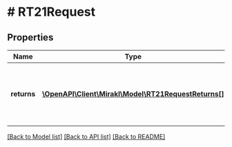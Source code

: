 # # RT21Request

## Properties

Name | Type | Description | Notes
------------ | ------------- | ------------- | -------------
**returns** | [**\OpenAPI\Client\Mirakl\Model\RT21RequestReturns[]**](RT21RequestReturns.md) | Returns to be accepted, maximum number of returns per call: 100 | [optional]

[[Back to Model list]](../../README.md#models) [[Back to API list]](../../README.md#endpoints) [[Back to README]](../../README.md)
